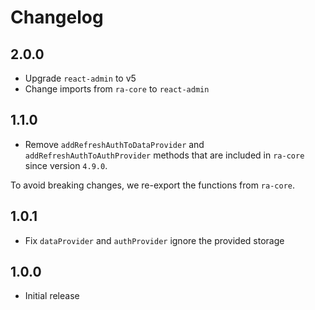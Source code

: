# Changelog

## 2.0.0

-   Upgrade `react-admin` to v5
-   Change imports from `ra-core` to `react-admin`

## 1.1.0

-   Remove `addRefreshAuthToDataProvider` and `addRefreshAuthToAuthProvider` methods that are included in `ra-core` since version `4.9.0`. 

To avoid breaking changes, we re-export the functions from `ra-core`.

## 1.0.1

-   Fix `dataProvider` and `authProvider` ignore the provided storage

## 1.0.0

-   Initial release
